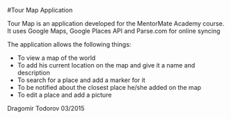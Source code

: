 #Tour Map Application

Tour Map is an application developed for the MentorMate Academy course. <br>
It uses Google Maps, Google Places API and Parse.com for online syncing <br>

The application allows the following things:
- To view a map of the world<br>
- To add his current location on the map and give it a name and description<br>
- To search for a place and add a marker for it<br>
- To be notified about the closest place he/she added on the map<br>
- To edit a place and add a picture<br>

Dragomir Todorov 03/2015
